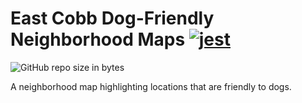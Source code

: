 # East Cobb Dog-Friendly Neighborhood Maps  [![jest](https://jestjs.io/img/jest-badge.svg)](https://github.com/facebook/jest)
![GitHub repo size in bytes](https://img.shields.io/github/repo-size/badges/shields.svg)

A neighborhood map highlighting locations that are friendly to dogs.

